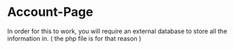 # Account-Page

In order for this to work, you will require an external database to store all the information in. ( the php file is for that reason )
